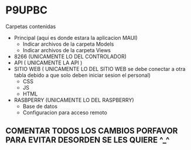 # P9UPBC
Carpetas contenidas
- Principal (aqui es donde estara la aplicacion MAUI)
  - Indicar archivos de la carpeta Models
  - Indicar archivos de la carpeta Views
- 8266 (UNICAMENTE LO DEL CONTROLADOR)
- API ( UNICAMENTE LA API )
- SITIO WEB ( UNICAMENTE LO DEL SITIO WEB se debe conectar a otra tabla debido a que solo deben iniciar sesion el personal)
  - CSS
  - JS
  - HTML
- RASBPERRY (UNICAMENTE LO DEL RASPBERRY)
  - Base de datos
  - Configuracion para acceso remoto
## COMENTAR TODOS LOS CAMBIOS PORFAVOR PARA EVITAR DESORDEN SE LES QUIERE ^_^
